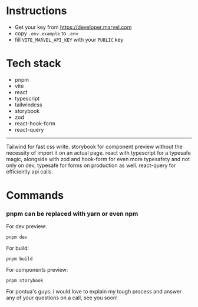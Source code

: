 # Instructions

- Get your key from https://developer.marvel.com
- copy `.env.example` to `.env`
- fill `VITE_MARVEL_API_KEY` with your `PUBLIC` key

# Tech stack

- pnpm
- vite
- react
- typescript
- tailwindcss
- storybook
- zod
- react-hook-form
- react-query

---

Tailwind for fast css write. storybook for component preview without the necessity of import it on an actual page. react with typescript for a typesafe magic, alongside with zod and hook-form for even more typesafety and not only on dev, typesafe for forms on production as well. react-query for efficiently api calls.

# Commands

### pnpm can be replaced with yarn or even npm

For dev preview:

```
pnpm dev
```

For build:

```
pnpm build
```

For components preview:

```
pnpm storybook
```

For pontua's guys: i would love to explain my tough process and answer any of your questions on a call, see you soon!
